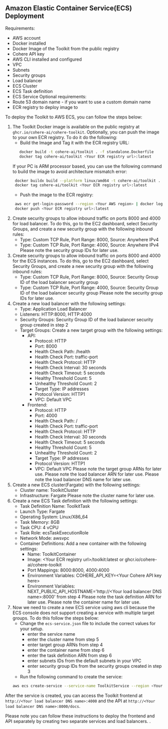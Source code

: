 ## Amazon Elastic Container Service(ECS) Deployment

Requirements:
- AWS account
- Docker installed
- Docker Image of the Toolkit from the public registry
- Cohere API key
- AWS CLI installed and configured
- VPC
- Subnets
- Security groups
- Load balancer
- ECS Cluster
- ECS Task definition
- ECS Service
Optional requirements:
- Route 53 domain name - if you want to use a custom domain name
- ECR registry to deploy image to

To deploy the Toolkit to AWS ECS, you can follow the steps below:
1) The Toolkit Docker image is available on the public registry at `ghcr.io/cohere-ai/cohere-toolkit`.
   Optionally, you can push the image to your own ECR registry.
   To do it do the following:
    - Build the Image and Tag it with the ECR registry URL:
    ```bash
       docker build -t cohere-ai/toolkit . -f standalone.Dockerfile
       docker tag cohere-ai/toolkit <Your ECR registry url>:latest
   ```
   If your PC is ARM processor based, you can use the following command to build the image to avoid architecture mismatch error:
   ```bash
    docker buildx build --platform linux/amd64 -t cohere-ai/toolkit . -f standalone.Dockerfile
    docker tag cohere-ai/toolkit <Your ECR registry url>:latest
    ```
    - Push the image to the ECR registry:
    ```bash
     aws ecr get-login-password --region <Your AWS region> | docker login --username AWS --password-stdin <Your ECR registry url>
     docker push <Your ECR registry url>:latest
    ```
2) Create security groups to allow inbound traffic on ports 8000 and 4000 for load balancer.
   To do this, go to the EC2 dashboard, select Security Groups, and create a new security group with the following inbound rules:
    - Type: Custom TCP Rule, Port Range: 8000, Source: Anywhere IPv4
    - Type: Custom TCP Rule, Port Range: 4000, Source: Anywhere IPv4
   Please note the security group IDs for later use.
3) Create security groups to allow inbound traffic on ports 8000 and 4000 for the ECS instances.
   To do this, go to the EC2 dashboard, select Security Groups, and create a new security group with the following inbound rules:
    - Type: Custom TCP Rule, Port Range: 8000, Source: Security Group ID of the load balancer security group
    - Type: Custom TCP Rule, Port Range: 4000, Source: Security Group ID of the load balancer security group
   Please note the security group IDs for later use.
4) Create a new load balancer with the following settings:
    - Type: Application Load Balancer
    - Listeners: HTTP:8000, HTTP:4000
    - Security Groups: Security Group ID of the load balancer security group created in step 2
    - Target Groups: Create a new target group with the following settings:
      - API: 
         - Protocol: HTTP
         - Port: 8000
         - Health Check Path: /health
         - Health Check Port: traffic-port
         - Health Check Protocol: HTTP
         - Health Check Interval: 30 seconds
         - Health Check Timeout: 5 seconds
         - Healthy Threshold Count: 5
         - Unhealthy Threshold Count: 2
         - Target Type: IP addresses
         - Protocol Version: HTTP1
         - VPC: Default VPC
      - Frontend:
         - Protocol: HTTP
         - Port: 4000
         - Health Check Path: /
         - Health Check Port: traffic-port
         - Health Check Protocol: HTTP
         - Health Check Interval: 30 seconds
         - Health Check Timeout: 5 seconds
         - Healthy Threshold Count: 5
         - Unhealthy Threshold Count: 2
         - Target Type: IP addresses
         - Protocol Version: HTTP1
         - VPC: Default VPC
       Please note the target group ARNs for later use.
       Please note the load balancer ARN for later use.
       Please note the load balancer DNS name for later use.
5) Create a new ECS cluster(Fargate) with the following settings:
    - Cluster name: ToolkitCluster
    - Infrastructure: Fargate
    Please note the cluster name for later use.
6) Create a new ECS Task definition with the following settings:
    - Task Definition Name: ToolkitTask
    - Launch Type: Fargate
    - Operating System: Linux/X86_64
    - Task Memory: 8GB
    - Task CPU: 4 vCPU
    - Task Role: ecsTaskExecutionRole
    - Network Mode: awsvpc
    - Container Definitions: Add a new container with the following settings:
        - Name: ToolkitContainer
        - Image: \<Your ECR registry url\>/toolkit:latest or ghcr.io/cohere-ai/cohere-toolkit
        - Port Mappings: 8000:8000, 4000:4000
        - Environment Variables: COHERE_API_KEY=\<Your Cohere API key here\>
        - Environment Variables: NEXT_PUBLIC_API_HOSTNAME='http://\<Your load balancer DNS name\>:8000' from step 4
    Please note the task definition ARN for later use.
    Please note the container name for later use.
7) Now we need to create a new ECS service using aws cli because the ECS console does not support creating a 
   service with multiple target groups. To do this follow the steps below:
    - Change the `ecs-service.json` file to include the correct values for your setup.
      - enter the service name
      - enter the cluster name from step 5
      - enter target group ARNs from step 4
      - enter the container name from step 6
      - enter the task definition ARN from step 6
      - enter subnets IDs from the default subnets in your VPC
      - enter security group IDs from the security groups created in step 3
    - Run the following command to create the service:
    ```bash
    aws ecs create-service --service-name ToolkitService --region <Your AWS region> --cli-input-json file://ecs_service.json
    ```
After the service is created, you can access the Toolkit frontend at `http://<Your load balancer DNS name>:4000` and the API at `http://<Your load balancer DNS name>:8000/docs`.

Please note you can follow these instructions to deploy the frontend and API separately by creating two separate services and load balancers.
.
